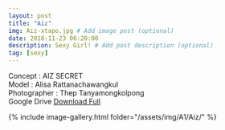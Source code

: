 ```yaml
---
layout: post
title: "Aiz"
img: Aiz-xtapo.jpg # Add image post (optional)
date: 2018-11-23 06:20:00
description: Sexy Girl! # Add post description (optional)
tag: [sexy]
---
```

Concept : AIZ SECRET  
Model : Alisa Rattanachawangkul  
Photographer : Thep Tanyamongkolpong     
Google Drive [Download Full](http://gestyy.com/e0FcJu)     


{% include image-gallery.html folder="/assets/img/A1/Aiz/" %}
